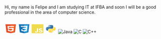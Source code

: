 <p align="">Hi, my name is Felipe and I am studying IT at IFBA and soon I will be a good professional in the area of ​​computer science.</p>&nbsp;

<div>
  <img align="" alt="HTML" height="30" width="40" src="https://raw.githubusercontent.com/devicons/devicon/master/icons/html5/html5-original.svg">
  
  <img align="" alt="CSS" height="30" width="40" src="https://raw.githubusercontent.com/devicons/devicon/master/icons/css3/css3-original.svg">
  
  <img align="" alt="Javascript" height="30" width="40" src="https://raw.githubusercontent.com/devicons/devicon/master/icons/javascript/javascript-plain.svg">

  <img align="" alt="Python" height="30" width="40" src="https://raw.githubusercontent.com/devicons/devicon/master/icons/python/python-original.svg" />

  <img align="" alt="Java" height="30" width="40" src="https://cdn.jsdelivr.net/gh/devicons/devicon/icons/java/java-original.svg" />
  
  <img align="" alt="C" height="30" width="40" src="https://cdn.jsdelivr.net/gh/devicons/devicon/icons/c/c-original.svg" />

  <img align="" alt="C++" height="30" width="40" src="https://github.com/isocpp/logos/blob/master/cpp_logo.svg">
  </div>
